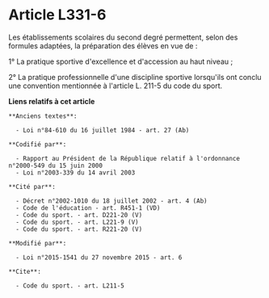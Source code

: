 # Article L331-6

Les établissements scolaires du second degré permettent, selon des formules adaptées, la préparation des élèves en vue de : 

1° La pratique sportive d'excellence et d'accession au haut niveau ;

2° La pratique professionnelle d'une discipline sportive lorsqu'ils ont conclu une convention mentionnée à l'article L. 211-5
du code du sport.

**Liens relatifs à cet article**

	**Anciens textes**:

	  - Loi n°84-610 du 16 juillet 1984 - art. 27 (Ab)

	**Codifié par**:

	  - Rapport au Président de la République relatif à l'ordonnance n°2000-549 du 15 juin 2000
	  - Loi n°2003-339 du 14 avril 2003

	**Cité par**:

	  - Décret n°2002-1010 du 18 juillet 2002 - art. 4 (Ab)
	  - Code de l'éducation - art. R451-1 (VD)
	  - Code du sport. - art. D221-20 (V)
	  - Code du sport. - art. L221-9 (V)
	  - Code du sport. - art. R221-20 (V)

	**Modifié par**:

	  - Loi n°2015-1541 du 27 novembre 2015 - art. 6

	**Cite**:

	  - Code du sport. - art. L211-5
